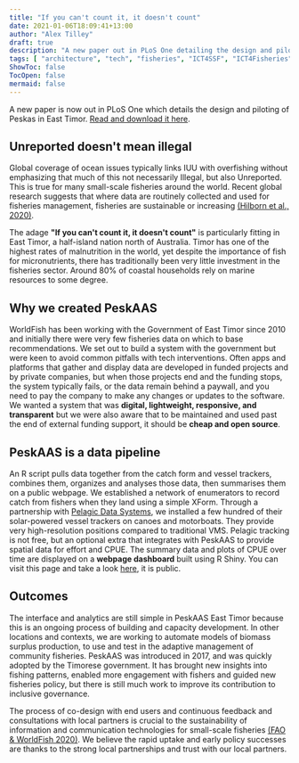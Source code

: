 ```yaml
---
title: "If you can't count it, it doesn't count"
date: 2021-01-06T18:09:41+13:00
author: "Alex Tilley"
draft: true
description: "A new paper out in PLoS One detailing the design and piloting of the PeskAAS fisheries monitoring system"
tags: [ "architecture", "tech", "fisheries", "ICT4SSF", "ICT4Fisheries" ] 
ShowToc: false 
TocOpen: false 
mermaid: false
---
```


A new paper is now out in PLoS One which details the design and piloting of Peskas in East Timor. [Read and download it here](https://journals.plos.org/plosone/article?id=10.1371/journal.pone.0234760).

<h2>Unreported doesn't mean illegal</h2>

Global coverage of ocean issues typically links IUU with overfishing without emphasizing that much of this not necessarily Illegal, but also Unreported. This is true for many small-scale fisheries around the world. Recent global research suggests that where data are routinely collected and used for fisheries management, fisheries are sustainable or increasing [(Hilborn et al., 2020)](https://www.pnas.org/content/117/4/2218).

The adage **"If you can't count it, it doesn't count"** is particularly fitting in East Timor, a half-island nation north of Australia. 
Timor has one of the highest rates of malnutrition in the world, yet despite the importance of fish for micronutrients, there has traditionally been very little investment in the fisheries sector. Around 80% of coastal households rely on marine resources to some degree. 

<h2>Why we created PeskAAS</h2>

WorldFish has been working with the Government of East Timor since 2010 and initially there were very few fisheries data on which to base recommendations. We set out to build a system with the government but were keen to avoid common pitfalls with tech interventions. Often apps and platforms that gather and display data are developed in funded projects and by private companies, but when those projects end and the funding stops, the system typically fails, or the data remain behind a paywall, and you need to pay the company to make any changes or updates to the software. We wanted a system that was **digital, lightweight, responsive, and transparent** but we were also aware that to be maintained and used past the end of external funding support,  it should be **cheap and open source**.

<h2>PeskAAS is a data pipeline</h2> 

An R script pulls data together from the catch form and vessel trackers, combines them, organizes and analyses those data, then summarises them on a public webpage. We established a network of enumerators to record catch from fishers when they land using a simple XForm. Through a partnership with [Pelagic Data Systems](www.pelagicdata.com), we installed a few hundred of their solar-powered vessel trackers on canoes and motorboats. They provide very high-resolution positions compared to traditional VMS. 
Pelagic tracking is not free, but an optional extra that integrates with PeskAAS to provide spatial data for effort and CPUE. 
The summary data and plots of CPUE over time are displayed on a **webpage dashboard** built using R Shiny. You can visit this page and take a look [here](https://worldfish.shinyapps.io/peskAAS/), it is public. 

<h2>Outcomes</h2>

The interface and analytics are still simple in PeskAAS East Timor because this is an ongoing process of building and capacity development. In other locations and contexts, we are working to automate models of biomass surplus production, to use and test in the adaptive management of community fisheries. PeskAAS was introduced in 2017, and was quickly adopted by the Timorese government. It has brought new insights into fishing patterns, enabled more engagement with fishers and guided new fisheries policy, but there is still much work to improve its contribution to inclusive governance.

The process of co-design with end users and continuous feedback and consultations with local partners is crucial to the sustainability of information and communication technologies for small-scale fisheries [(FAO & WorldFish 2020)](http://www.fao.org/documents/card/en/c/cb2030en). We believe the rapid uptake and early policy successes are thanks to the strong local partnerships and trust with our local partners. 
